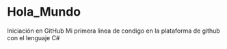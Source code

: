 # Hola_Mundo
Iniciación en GitHub 
Mi primera linea de condigo en la plataforma de github con el lenguaje C#
